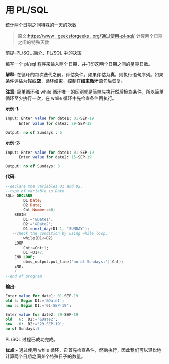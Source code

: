 # 用 PL/SQL

统计两个日期之间特殊的一天的次数

> 原文:[https://www . geeksforgeeks . org/通过使用-pl-sql/](https://www.geeksforgeeks.org/count-the-number-of-a-special-day-between-two-dates-by-using-pl-sql/) 计算两个日期之间的特殊天数

前提–[PL/SQL 简介](https://www.geeksforgeeks.org/plsql-introduction/)、[PL/SQL 中的决策](https://www.geeksforgeeks.org/decision-making-plsql-else-nested-elsif-else/)

编写一个 pl/sql 程序来输入两个日期，并打印这两个日期之间的星期日数。

**解释:**
在循环的每次迭代之前，评估条件。如果评估为**真**，则执行语句序列。如果条件评估为**假**或**空**，循环结束，控制在**结束循环**语句后恢复。

**注意:**
简单循环和 while 循环唯一的区别就是简单先执行然后检查条件，所以简单循环至少执行一次，在 while 循环中先检查条件再执行。

**示例-1:**

```sql
Input: Enter value for date1: 01-SEP-19 
      Enter value for date2: 29-SEP-19

Output: no of Sundays : 5 
```

**示例-2:**

```sql
Input: Enter value for date1: 01-SEP-19
      Enter value for date2: 15-SEP-19

Output: no of Sundays: 3 
```

**代码:**

```sql
--declare the variables D1 and D2.
--type of variable is Date.
SQL> DECLARE
        D1 Date;
        D2 Date;
        Cnt Number:=0;
    BEGIN 
        D1:='&Date1';
        D2:='&Date2';
        D1:=next_day(D1-1, 'SUNDAY');
   --check the condition by using while loop.
        while(D1<=D2)
    LOOP
        Cnt:=Cnt+1;
        D1:=D1+7;
    END LOOP;
        dbms_output.put_line('no of Sundays:'||Cnt);
    END;
    /
--end of program
```

**输出:**

```sql
Enter value for date1: 01-SEP-19
old 5: Begin D1:='&Date1';
new 5: Begin D1:='01-SEP-19';

Enter value for date2: 29-SEP-19
old   6:  D2:='&Date2';
new   6:  D2:='29-SEP-19';
no of Sundays:5 
```

PL/SQL 过程已成功完成。

**优点:-**
通过使用 while 循环，它首先检查条件，然后执行，因此我们可以轻松地计算两个日期之间某个特殊日子的数量。